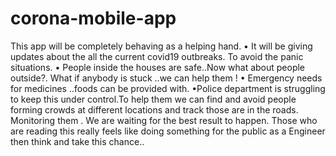 # corona-mobile-app
This app will be completely behaving as a helping hand.   • It will be giving updates about the all the current covid19 outbreaks. To avoid the panic situations. • People inside the houses are safe..Now what about people outside?. What if anybody is stuck ..we can help them ! • Emergency needs for medicines ..foods can be provided with. •Police department is struggling to keep this under control.To help them we can find and avoid people forming crowds at different locations and track those are in the roads. Monitoring them .  We are waiting for the best result to happen. Those who are reading this really feels like doing something for the public as a Engineer then think and take this chance..
